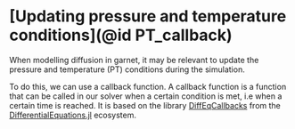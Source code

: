 # [Updating pressure and temperature conditions](@id PT_callback)

When modelling diffusion in garnet, it may be relevant to update the pressure and temperature (PT) conditions during the simulation.

To do this, we can use a callback function. A callback function is a function that can be called in our solver when a certain condition is met, i.e when a certain time is reached. It is based on the library [DiffEqCallbacks](https://docs.sciml.ai/DiffEqCallbacks/stable/) from the [DifferentialEquations.jl](https://docs.sciml.ai/DiffEqDocs/stable/) ecosystem.